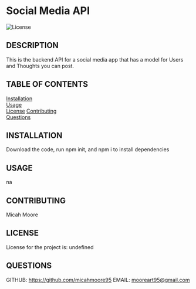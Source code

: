 # Social Media API

  
  ![License](https://img.shields.io/badge/license-undefined-brightgreen)
  ## DESCRIPTION
  This is the backend API for a social media app that has a model for Users and Thoughts you can post.
  ## TABLE OF CONTENTS
  [Installation](#installation)  
  [Usage](#usage)  
  [License](#license) 
  [Contributing](#contributing)   
  [Questions](#questions)
  
  ## INSTALLATION
  Download the code, run npm init, and npm i to install dependencies
  ## USAGE
  na
  ## CONTRIBUTING
  Micah Moore
  ## LICENSE
  License for the project is: 
  undefined
  ## QUESTIONS
  GITHUB: https://github.com/micahmoore95
  EMAIL: mooreart95@gmail.com


